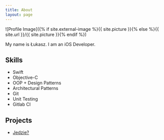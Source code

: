 ```yaml
---
title: About
layout: page
---
```

![Profile Image]({% if site.external-image %}{{ site.picture }}{% else %}{{ site.url }}/{{ site.picture }}{% endif %})

<p>My name is Łukasz. I am an iOS Developer.</p>

<h2>Skills</h2>

<ul class="skill-list">
	<li>Swift</li>
	<li>Objective-C</li>
	<li>OOP + Design Patterns</li>
	<li>Architectural Patterns</li>
	<li>Git</li>
	<li>Unit Testing</li>
	<li>Gitlab CI</li>
</ul>

<h2>Projects</h2>

<ul>
	<li><a href="https://apps.apple.com/us/app/jedzie/id1229251580">Jedzie?</a></li>
</ul>
